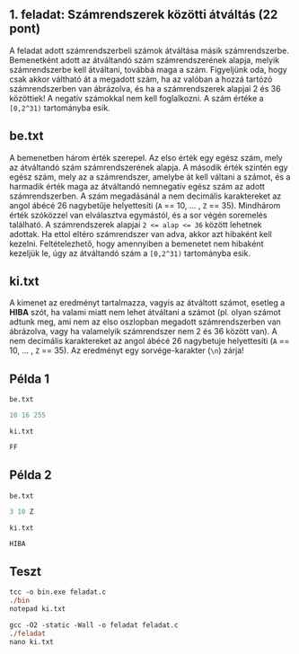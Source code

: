 ## 1. feladat: Számrendszerek közötti átváltás (22 pont)

A feladat adott számrendszerbeli számok átváltása másik számrendszerbe. Bemenetként adott az átváltandó szám számrendszerének alapja, melyik számrendszerbe kell átváltani, továbbá maga a szám. Figyeljünk oda, hogy csak akkor váltható át a megadott szám, ha az valóban a hozzá tartózó számrendszerben van ábrázolva, és ha a számrendszerek alapjai 2 és 36 közöttiek! A negatív számokkal nem kell foglalkozni. A szám értéke a `[0,2^31)` tartományba esik.

## be.txt

A bemenetben három érték szerepel. Az elso érték egy egész szám, mely az átváltandó szám számrendszerének alapja. A második érték szintén egy egész szám, mely az a számrendszer, amelybe át kell váltani a számot, és a harmadik érték maga az átváltandó nemnegatív egész szám az adott számrendszerben. A szám megadásánál a nem decimális karaktereket az angol ábécé 26 nagybetűje helyettesíti (`A` == 10, ... , `Z` == 35). Mindhárom érték szóközzel van elválasztva egymástól, és a sor végén soremelés található. A számrendszerek alapjai `2 <= alap <= 36` között lehetnek adottak. Ha ettol eltéro számrendszer van adva, akkor azt hibaként kell kezelni. Feltételezhető, hogy amennyiben a bemenetet nem hibaként kezeljük le, úgy az átváltandó szám a `[0,2^31)` tartományba esik.

## ki.txt

A kimenet az eredményt tartalmazza, vagyis az átváltott számot, esetleg a **HIBA** szót, ha valami miatt nem lehet átváltani a számot (pl. olyan számot adtunk meg, ami nem az elso oszlopban megadott számrendszerben van ábrázolva, vagy ha valamelyik számrendszer nem 2 és 36 között van). A nem decimális karaktereket az angol ábécé 26 nagybetuje helyettesíti (`A` == 10, ... , `Z` == 35). Az eredményt egy sorvége-karakter (`\n`) zárja!

## Példa 1

`be.txt`

```ps
10 16 255
```

`ki.txt`

```ps
FF
```

## Példa 2

`be.txt`

```ps
3 10 Z
```

`ki.txt`

```ps
HIBA
```

## Teszt

```ps
tcc -o bin.exe feladat.c
./bin
notepad ki.txt
```

```ps
gcc -O2 -static -Wall -o feladat feladat.c
./feladat
nano ki.txt
```
